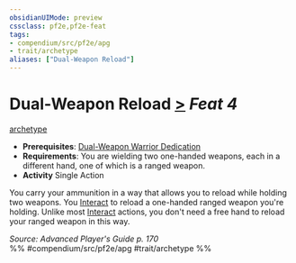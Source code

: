 ```yaml
---
obsidianUIMode: preview
cssclass: pf2e,pf2e-feat
tags:
- compendium/src/pf2e/apg
- trait/archetype
aliases: ["Dual-Weapon Reload"]
---
```

# Dual-Weapon Reload  [>](../../rules/core-rulebook/chapter-9-playing-the-game.md#Actions "Single Action") *Feat 4*  
[archetype](../../rules/traits/archetype.md)  

- **Prerequisites**: [Dual-Weapon Warrior Dedication](dual-weapon-warrior-dedication-apg.md)
- **Requirements**: You are wielding two one-handed weapons, each in a different hand, one of which is a ranged weapon.
- **Activity** Single Action

You carry your ammunition in a way that allows you to reload while holding two weapons. You [Interact](../../rules/actions/interact.md) to reload a one-handed ranged weapon you're holding. Unlike most [Interact](../../rules/actions/interact.md) actions, you don't need a free hand to reload your ranged weapon in this way.

*Source: Advanced Player's Guide p. 170*  
%% #compendium/src/pf2e/apg #trait/archetype %%